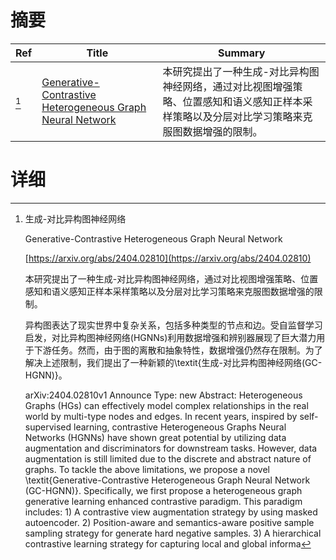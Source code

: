 # 摘要

| Ref | Title | Summary |
| --- | --- | --- |
| [^1] | [Generative-Contrastive Heterogeneous Graph Neural Network](https://arxiv.org/abs/2404.02810) | 本研究提出了一种生成-对比异构图神经网络，通过对比视图增强策略、位置感知和语义感知正样本采样策略以及分层对比学习策略来克服图数据增强的限制。 |

# 详细

[^1]: 生成-对比异构图神经网络

    Generative-Contrastive Heterogeneous Graph Neural Network

    [https://arxiv.org/abs/2404.02810](https://arxiv.org/abs/2404.02810)

    本研究提出了一种生成-对比异构图神经网络，通过对比视图增强策略、位置感知和语义感知正样本采样策略以及分层对比学习策略来克服图数据增强的限制。

    

    异构图表达了现实世界中复杂关系，包括多种类型的节点和边。受自监督学习启发，对比异构图神经网络(HGNNs)利用数据增强和辨别器展现了巨大潜力用于下游任务。然而，由于图的离散和抽象特性，数据增强仍然存在限制。为了解决上述限制，我们提出了一种新颖的\textit{生成-对比异构图神经网络(GC-HGNN)}。

    arXiv:2404.02810v1 Announce Type: new  Abstract: Heterogeneous Graphs (HGs) can effectively model complex relationships in the real world by multi-type nodes and edges. In recent years, inspired by self-supervised learning, contrastive Heterogeneous Graphs Neural Networks (HGNNs) have shown great potential by utilizing data augmentation and discriminators for downstream tasks. However, data augmentation is still limited due to the discrete and abstract nature of graphs. To tackle the above limitations, we propose a novel \textit{Generative-Contrastive Heterogeneous Graph Neural Network (GC-HGNN)}. Specifically, we first propose a heterogeneous graph generative learning enhanced contrastive paradigm. This paradigm includes: 1) A contrastive view augmentation strategy by using masked autoencoder. 2) Position-aware and semantics-aware positive sample sampling strategy for generate hard negative samples. 3) A hierarchical contrastive learning strategy for capturing local and global informa
    

